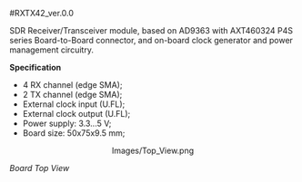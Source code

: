 #RXTX42_ver.0.0

SDR Receiver/Transceiver module, based on AD9363 with AXT460324 P4S series Board-to-Board connector, and on-board clock generator and power management circuitry.

**Specification**
- 4 RX channel (edge SMA);
- 2 TX channel (edge SMA);
- External clock input (U.FL);
- External clock output (U.FL);
- Power supply: 3.3...5 V;
- Board size: 50x75x9.5 mm;
<p align="center">
Images/Top_View.png  
</p>

*Board Top View*